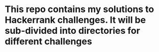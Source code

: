 # This repo contains my solutions to Hackerrank challenges. It will be sub-divided into directories for different challenges
